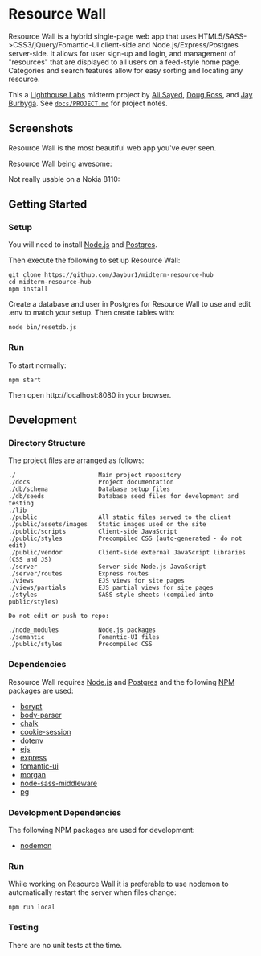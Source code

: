 # **Resource Wall**

Resource Wall is a hybrid single-page web app that uses HTML5/SASS->CSS3/jQuery/Fomantic-UI client-side and Node.js/Express/Postgres server-side. It allows for user sign-up and login, and management of "resources" that are displayed to all users on a feed-style home page. Categories and search features allow for easy sorting and locating any resource.

This a [Lighthouse Labs](https://www.lighthouselabs.ca/) midterm project by [Ali Sayed](https://github.com/aliyasser20), [Doug Ross](https://github.com/d0ugr), and [Jay Burbyga](https://github.com/Jaybur1). See [`docs/PROJECT.md`](docs/PROJECT.md) for project notes.

## **Screenshots**

Resource Wall is the most beautiful web app you've ever seen.

Resource Wall being awesome:

<!-- ![screenshot-01](docs/images/screenshot-01-bad-mf.png) -->

Not really usable on a Nokia 8110:

<!-- ![Nokia 8110](docs/images/screenshot-99-nokia-8110.png) -->

## **Getting Started**

### **Setup**

You will need to install [Node.js](https://nodejs.org) and [Postgres](https://www.postgresql.org/).

Then execute the following to set up Resource Wall:

```
git clone https://github.com/Jaybur1/midterm-resource-hub
cd midterm-resource-hub
npm install
```

Create a database and user in Postgres for Resource Wall to use and edit .env to match your setup. Then create tables with:

```
node bin/resetdb.js
```

### **Run**

To start normally:

```
npm start
```

Then open http://localhost:8080 in your browser.

## **Development**

### **Directory Structure**

The project files are arranged as follows:

```
./                       Main project repository
./docs                   Project documentation
./db/schema              Database setup files
./db/seeds               Database seed files for development and testing
./lib
./public                 All static files served to the client
./public/assets/images   Static images used on the site
./public/scripts         Client-side JavaScript
./public/styles          Precompiled CSS (auto-generated - do not edit)
./public/vendor          Client-side external JavaScript libraries (CSS and JS)
./server                 Server-side Node.js JavaScript
./server/routes          Express routes
./views                  EJS views for site pages
./views/partials         EJS partial views for site pages
./styles                 SASS style sheets (compiled into public/styles)

Do not edit or push to repo:

./node_modules           Node.js packages
./semantic               Fomantic-UI files
./public/styles          Precompiled CSS
```

### **Dependencies**

Resource Wall requires [Node.js](https://nodejs.org) and [Postgres](https://www.postgresql.org/) and the following [NPM](https://www.npmjs.com/) packages are used:

- [bcrypt](https://www.npmjs.com/package/bcrypt)
- [body-parser](https://www.npmjs.com/package/body-parser)
- [chalk](https://www.npmjs.com/package/chalk)
- [cookie-session](https://www.npmjs.com/package/cookie-session)
- [dotenv](https://www.npmjs.com/package/dotenv)
- [ejs](https://www.npmjs.com/package/ejs)
- [express](https://www.npmjs.com/package/express)
- [fomantic-ui](https://www.npmjs.com/package/fomantic-ui)
- [morgan](https://www.npmjs.com/package/morgan)
- [node-sass-middleware](https://www.npmjs.com/package/node-sass-middleware)
- [pg](https://www.npmjs.com/package/pg)

### **Development Dependencies**

The following NPM packages are used for development:

- [nodemon](https://www.npmjs.com/package/nodemon)

### **Run**

While working on Resource Wall it is preferable to use nodemon to automatically restart the server when files change:

```
npm run local
```

### **Testing**

There are no unit tests at the time.
